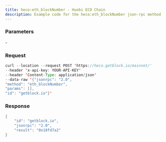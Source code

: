 ```yaml
---
title: heco:eth_blockNumber - Huobi ECO Chain
description: Example code for the heco:eth_blockNumber json-rpc method. Сomplete guide on how to use heco:eth_blockNumber json-rpc in GetBlock.io Web3 documentation.
---
```


### Parameters


\-

### Request

``` java
curl --location --request POST 'https://heco.getblock.io/mainnet/' 
--header 'x-api-key: YOUR-API-KEY' 
--header 'Content-Type: application/json' 
--data-raw '{"jsonrpc": "2.0",
"method": "eth_blockNumber",
"params": [],
"id": "getblock.io"}'
```

###  Response

``` java
{
    "id": "getblock.io",
    "jsonrpc": "2.0",
    "result": "0x18fd7a2"
}
```

